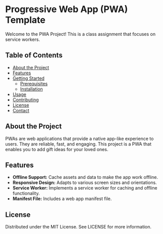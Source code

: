 # Progressive Web App (PWA) Template

Welcome to the PWA Project! This is a class assignment that focuses on service workers.

## Table of Contents

- [About the Project](#about-the-project)
- [Features](#features)
- [Getting Started](#getting-started)
  - [Prerequisites](#prerequisites)
  - [Installation](#installation)
- [Usage](#usage)
- [Contributing](#contributing)
- [License](#license)
- [Contact](#contact)

## About the Project

PWAs are web applications that provide a native app-like experience to users. They are reliable, fast, and engaging. This project is a PWA that enables you to add gift ideas for your loved ones.

## Features

- **Offline Support:** Cache assets and data to make the app work offline.
- **Responsive Design:** Adapts to various screen sizes and orientations.
- **Service Worker:** Implements a service worker for caching and offline functionality.
- **Manifest File:** Includes a web app manifest file.

## License

Distributed under the MIT License. See LICENSE for more information.
